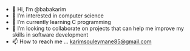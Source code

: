 - 👋 Hi, I’m @babakarim
- 👀 I’m interested in computer science
- 🌱 I’m currently learning C programming
- 💞️ I’m looking to collaborate on projects that can help me improve my skills in software development
- 📫 How to reach me ... karimsouleymane85@gmail.com

<!---
babakarim/babakarim is a ✨ special ✨ repository because its `README.md` (this file) appears on your GitHub profile.
You can click the Preview link to take a look at your changes.
--->
